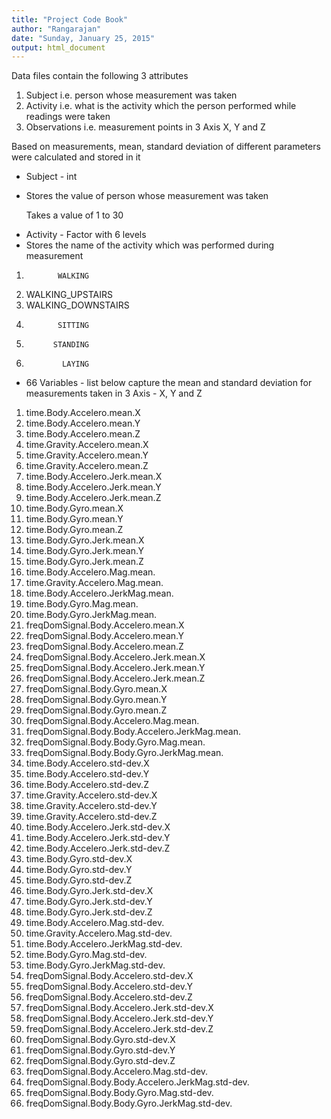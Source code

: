 ```yaml
---
title: "Project Code Book"
author: "Rangarajan"
date: "Sunday, January 25, 2015"
output: html_document
---
```


Data files contain the following 3 attributes

1. Subject i.e. person whose measurement was taken
2. Activity i.e. what is the activity which the person performed while readings were taken
3. Observations i.e. measurement points in 3 Axis X, Y and Z

Based on measurements, mean, standard deviation of different parameters were calculated and stored in it

<ul>
<li>Subject - int</li>
<li>  <p>Stores the value of person whose measurement was taken</p>
  <p>Takes a value of 1 to 30</p></li>
</ul>

<ul>
<li>Activity - Factor with 6 levels</li>
<li>   Stores the name of the activity which was performed during measurement</li>
</ul>

1.            WALKING
2.   WALKING_UPSTAIRS
3. WALKING_DOWNSTAIRS
4.            SITTING
5.           STANDING
6.             LAYING


<ul>
<li>66 Variables - list below capture the mean and standard deviation for measurements taken in 3 Axis - X, Y and Z</li>
</ul>

1. time.Body.Accelero.mean.X
2.	time.Body.Accelero.mean.Y
3.	time.Body.Accelero.mean.Z
4.	time.Gravity.Accelero.mean.X
5.	time.Gravity.Accelero.mean.Y
6.	time.Gravity.Accelero.mean.Z
7.	time.Body.Accelero.Jerk.mean.X
8.	time.Body.Accelero.Jerk.mean.Y
9.	time.Body.Accelero.Jerk.mean.Z
10.	time.Body.Gyro.mean.X
11.	time.Body.Gyro.mean.Y
12.	time.Body.Gyro.mean.Z
13.	time.Body.Gyro.Jerk.mean.X
14.	time.Body.Gyro.Jerk.mean.Y
15.	time.Body.Gyro.Jerk.mean.Z
16.	time.Body.Accelero.Mag.mean.
17.	time.Gravity.Accelero.Mag.mean.
18.	time.Body.Accelero.JerkMag.mean.
19.	time.Body.Gyro.Mag.mean.
20.	time.Body.Gyro.JerkMag.mean.
21.	freqDomSignal.Body.Accelero.mean.X
22.	freqDomSignal.Body.Accelero.mean.Y
23.	freqDomSignal.Body.Accelero.mean.Z
24.	freqDomSignal.Body.Accelero.Jerk.mean.X
25.	freqDomSignal.Body.Accelero.Jerk.mean.Y
26.	freqDomSignal.Body.Accelero.Jerk.mean.Z
27.	freqDomSignal.Body.Gyro.mean.X
28.	freqDomSignal.Body.Gyro.mean.Y
29.	freqDomSignal.Body.Gyro.mean.Z
30.	freqDomSignal.Body.Accelero.Mag.mean.
31.	freqDomSignal.Body.Body.Accelero.JerkMag.mean.
32.	freqDomSignal.Body.Body.Gyro.Mag.mean.
33.	freqDomSignal.Body.Body.Gyro.JerkMag.mean.
34.	time.Body.Accelero.std-dev.X
35.	time.Body.Accelero.std-dev.Y
36.	time.Body.Accelero.std-dev.Z
37.	time.Gravity.Accelero.std-dev.X
38.	time.Gravity.Accelero.std-dev.Y
39.	time.Gravity.Accelero.std-dev.Z
40.	time.Body.Accelero.Jerk.std-dev.X
41.	time.Body.Accelero.Jerk.std-dev.Y
42.	time.Body.Accelero.Jerk.std-dev.Z
43.	time.Body.Gyro.std-dev.X
44.	time.Body.Gyro.std-dev.Y
45.	time.Body.Gyro.std-dev.Z
46.	time.Body.Gyro.Jerk.std-dev.X
47.	time.Body.Gyro.Jerk.std-dev.Y
48.	time.Body.Gyro.Jerk.std-dev.Z
49.	time.Body.Accelero.Mag.std-dev.
50.	time.Gravity.Accelero.Mag.std-dev.
51.	time.Body.Accelero.JerkMag.std-dev.
52.	time.Body.Gyro.Mag.std-dev.
53.	time.Body.Gyro.JerkMag.std-dev.
54.	freqDomSignal.Body.Accelero.std-dev.X
55.	freqDomSignal.Body.Accelero.std-dev.Y
56.	freqDomSignal.Body.Accelero.std-dev.Z
57.	freqDomSignal.Body.Accelero.Jerk.std-dev.X
58.	freqDomSignal.Body.Accelero.Jerk.std-dev.Y
59.	freqDomSignal.Body.Accelero.Jerk.std-dev.Z
60.	freqDomSignal.Body.Gyro.std-dev.X
61.	freqDomSignal.Body.Gyro.std-dev.Y
62.	freqDomSignal.Body.Gyro.std-dev.Z
63.	freqDomSignal.Body.Accelero.Mag.std-dev.
64.	freqDomSignal.Body.Body.Accelero.JerkMag.std-dev.
65.	freqDomSignal.Body.Body.Gyro.Mag.std-dev.
66.	freqDomSignal.Body.Body.Gyro.JerkMag.std-dev.

